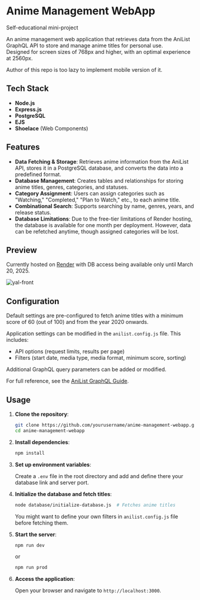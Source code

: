# Anime Management WebApp
Self-educational mini-project

An anime management web application that retrieves data from the AniList GraphQL API to store and manage anime titles for personal use.  
Designed for screen sizes of 768px and higher, with an optimal experience at 2560px. 

Author of this repo is too lazy to implement mobile version of it.

## Tech Stack  
- **Node.js**  
- **Express.js**  
- **PostgreSQL**  
- **EJS**  
- **Shoelace** (Web Components)  

## Features  

- **Data Fetching & Storage**: Retrieves anime information from the AniList API, stores it in a PostgreSQL database, and converts the data into a predefined format.  
- **Database Management**: Creates tables and relationships for storing anime titles, genres, categories, and statuses.  
- **Category Assignment**: Users can assign categories such as "Watching," "Completed," "Plan to Watch," etc., to each anime title.  
- **Combinational Search**: Supports searching by name, genres, years, and release status.  
- **Database Limitations**: Due to the free-tier limitations of Render hosting, the database is available for one month per deployment. However, data can be refetched anytime, though assigned categories will be lost.  

## Preview  

Currently hosted on [Render](https://yal-anime-list.onrender.com/everything/) with DB access being available only until March 20, 2025.  

![yal-front](https://github.com/user-attachments/assets/c393a910-0ff5-4ead-960b-8291374d813c)  

## Configuration  

Default settings are pre-configured to fetch anime titles with a minimum score of 60 (out of 100) and from the year 2020 onwards.  

Application settings can be modified in the `anilist.config.js` file. This includes:  
- API options (request limits, results per page)  
- Filters (start date, media type, media format, minimum score, sorting)  

Additional GraphQL query parameters can be added or modified.

For full reference, see the [AniList GraphQL Guide](https://docs.anilist.co/guide/graphql/).  

## Usage

1. **Clone the repository**:
   ```sh
   git clone https://github.com/yourusername/anime-management-webapp.git
   cd anime-management-webapp
   ```

2. **Install dependencies**:
   ```sh
   npm install
   ```

3. **Set up environment variables**:
   
   Create a `.env` file in the root directory and add and define there your database link and server port.

5. **Initialize the database and fetch titles**:
   ```sh
   node database/initialize-database.js  # Fetches anime titles
   ```
   You might want to define your own filters in `anilist.config.js` file before fetching them.

6. **Start the server**:
   ```sh
   npm run dev
   ```
   
   or
   ```sh
   npm run prod
   ```

8. **Access the application**:
   
   Open your browser and navigate to `http://localhost:3000`.
